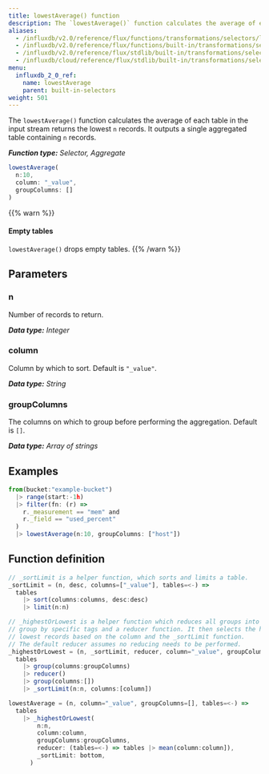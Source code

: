 ```yaml
---
title: lowestAverage() function
description: The `lowestAverage()` function calculates the average of each table in the input stream returns the lowest `n` records.
aliases:
  - /influxdb/v2.0/reference/flux/functions/transformations/selectors/lowestaverage
  - /influxdb/v2.0/reference/flux/functions/built-in/transformations/selectors/lowestaverage/
  - /influxdb/v2.0/reference/flux/stdlib/built-in/transformations/selectors/lowestaverage/
  - /influxdb/cloud/reference/flux/stdlib/built-in/transformations/selectors/lowestaverage/
menu:
  influxdb_2_0_ref:
    name: lowestAverage
    parent: built-in-selectors
weight: 501
---
```


The `lowestAverage()` function calculates the average of each table in the input stream returns the lowest `n` records.
It outputs a single aggregated table containing `n` records.

_**Function type:** Selector, Aggregate_

```js
lowestAverage(
  n:10,
  column: "_value",
  groupColumns: []
)
```

{{% warn %}}
#### Empty tables
`lowestAverage()` drops empty tables.
{{% /warn %}}

## Parameters

### n
Number of records to return.

_**Data type:** Integer_

### column
Column by which to sort.
Default is `"_value"`.

_**Data type:** String_

### groupColumns
The columns on which to group before performing the aggregation.
Default is `[]`.

_**Data type:** Array of strings_

## Examples
```js
from(bucket:"example-bucket")
  |> range(start:-1h)
  |> filter(fn: (r) =>
    r._measurement == "mem" and
    r._field == "used_percent"
  )
  |> lowestAverage(n:10, groupColumns: ["host"])
```

## Function definition
```js
// _sortLimit is a helper function, which sorts and limits a table.
_sortLimit = (n, desc, columns=["_value"], tables=<-) =>
  tables
    |> sort(columns:columns, desc:desc)
    |> limit(n:n)

// _highestOrLowest is a helper function which reduces all groups into a single
// group by specific tags and a reducer function. It then selects the highest or
// lowest records based on the column and the _sortLimit function.
// The default reducer assumes no reducing needs to be performed.
_highestOrLowest = (n, _sortLimit, reducer, column="_value", groupColumns=[], tables=<-) =>
  tables
    |> group(columns:groupColumns)
    |> reducer()
    |> group(columns:[])
    |> _sortLimit(n:n, columns:[column])

lowestAverage = (n, column="_value", groupColumns=[], tables=<-) =>
  tables
    |> _highestOrLowest(
        n:n,
        column:column,
        groupColumns:groupColumns,
        reducer: (tables=<-) => tables |> mean(column:column]),
        _sortLimit: bottom,
      )

```
